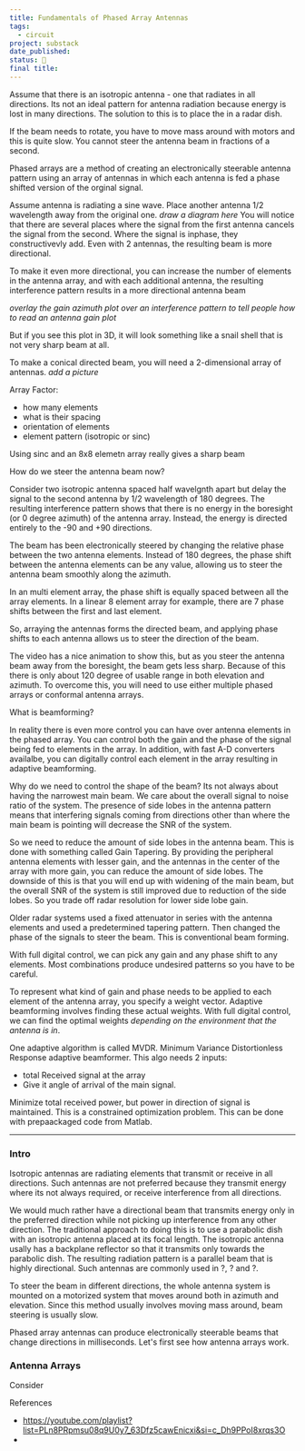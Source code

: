 ```yaml
---
title: Fundamentals of Phased Array Antennas
tags:
  - circuit
project: substack
date_published: 
status: 🚧
final title:
---
```

 Assume that there is an isotropic antenna - one that radiates in all directions. Its not an ideal pattern for antenna radiation because energy is lost in many directions. The solution to this is to place the in a radar dish.

If the beam needs to rotate, you have to move mass around with motors and this is quite slow. You cannot steer the antenna beam in fractions of a second.

Phased arrays are a method of creating an electronically steerable antenna pattern using an array of antennas in which each antenna is fed a phase shifted version of the orginal signal.

Assume antenna is radiating a sine wave. Place another antenna 1/2 wavelength away from the original one. *draw a diagram here* You will notice that there are several places where the signal from the first antenna cancels the signal from the second. Where the signal is inphase, they constructivevly add.  Even with 2 antennas, the resulting beam is more directional.

To make it even more directional, you can increase the number of elements in the antenna array, and with each additional antenna, the resulting interference pattern results in a more directional antenna beam

*overlay the gain azimuth plot over an interference pattern to tell people how to read an antenna gain plot*

But if you see this plot in 3D, it will look something like a snail shell that is not very sharp beam at all.

To make a conical directed beam, you will need a 2-dimensional array of antennas. 
*add a picture*

Array Factor:
- how many elements
- what is their spacing
- orientation of elements
- element pattern (isotropic or sinc)

Using sinc and an 8x8 elemetn array really gives a sharp beam

How do we steer the antenna beam now?

Consider two isotropic antenna spaced half wavelgnth apart  but delay the signal to the second antenna by 1/2 wavelength of 180 degrees. The resulting interference pattern shows that there is no energy in the boresight (or 0 degree azimuth) of the antenna array. Instead, the energy is directed entirely to the -90 and +90 directions.

The beam has been electronically steered by changing the relative phase between the two antenna elements. Instead of 180 degrees, the phase shift between the antenna elements can be any value, allowing us to steer the antenna beam smoothly along the azimuth.

In an multi element array, the phase shift is equally spaced between all the array elements. In a linear 8 element array for example, there are 7 phase shifts between the first and last element.

So, arraying the antennas forms the directed beam, and applying phase shifts to each antenna allows us to steer the direction of the beam.

The video has a nice animation to show this, but as you steer the antenna beam away from the boresight, the beam gets less sharp. Because of this there is only about 120 degree of usable range in both elevation and azimuth. To overcome this, you will need to use either multiple phased arrays or conformal antenna arrays.

What is beamforming?

In reality there is even more control you can have over antenna elements in the phased array. You can control both the gain and the phase of the signal being fed to elements in the array. In addition, with fast A-D converters availalbe, you can digitally control each element in the array resulting in adaptive beamforming.

Why do we need to control the shape of the beam? Its not always about having the narrowest main beam. We care about the overall signal to noise ratio of the system. The presence of side lobes in the antenna pattern means that interfering signals coming from directions other than where the main beam is pointing will decrease the SNR of the system.

So we need to reduce the amount of side lobes in the antenna beam. This is done with something called Gain Tapering. By providing the peripheral antenna elements with lesser gain, and the antennas in the center of the array with more gain, you can reduce the amount of side lobes. The downside of this is that you will end up with widening of the main beam, but the overall SNR of the system is still improved due to reduction of the side lobes. So you trade off radar resolution for lower side lobe gain.

Older radar systems used a fixed attenuator in series with the antenna elements and used a predetermined tapering pattern. Then changed the phase of the signals to steer the beam.  This is conventional beam forming.

With full digital control, we can pick any gain and any phase shift to any elements. Most combinations produce undesired patterns so you have to be careful.

To represent what kind of gain and phase needs to be applied to each element of the antenna array, you specify a weight vector. Adaptive beamforming involves finding these actual weights. With full digital control, we can find the optimal weights *depending on the environment that the antenna is in*.

One adaptive algorithm is called MVDR. Minimum Variance Distortionless Response adaptive beamformer. This algo needs 2 inputs:
- total Received signal at the array
- Give it angle of arrival of the main signal.

Minimize total received power, but power in direction of signal is maintained. This is a constrained optimization problem. This can be done with prepaackaged code from Matlab. 

---
### Intro


Isotropic antennas are radiating elements that transmit or receive in all directions. Such antennas are not preferred because they transmit energy where its not always required, or receive interference from all directions.

We would much rather have a directional beam that transmits energy only in the preferred direction while not picking up interference from any other direction. The traditional approach to doing this is to use a parabolic dish with an isotropic antenna placed at its focal length. The isotropic antenna usally has a backplane reflector so that it transmits only towards the parabolic dish. The resulting  radiation pattern is a parallel beam that is highly directional. Such antennas are commonly used in ?, ? and ?.

To steer the beam in different directions, the whole antenna system is mounted on a motorized system that moves around both in azimuth and elevation. Since this method usually involves moving mass around, beam steering is usually slow.

Phased array antennas can produce electronically steerable beams that change directions in milliseconds. Let's first see how antenna arrays work.

### Antenna Arrays

Consider




References
- https://youtube.com/playlist?list=PLn8PRpmsu08q9U0y7_63Dfz5cawEnicxi&si=c_Dh9PPoI8xrqs3O
- 